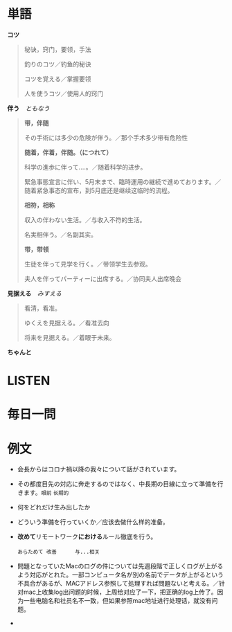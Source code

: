 # 単語

**コツ**　

> 秘诀，窍门，要领，手法
>
> 釣りのコツ／钓鱼的秘诀
>
> コツを覚える／掌握要领
>
> 人を使うコツ／使用人的窍门

**伴う**　*ともなう*

> **带，伴随**
>
> その手術には多少の危険が伴う。／那个手术多少带有危险性
>
> **随着，伴着，伴随。（につれて）**
>
> 科学の進歩に伴って....。／随着科学的进步。
>
> 緊急事態宣言に伴い、5月末まで、臨時運用の継続で進めております。／随着紧急事态的宣布，到5月底还是继续这临时的流程。
>
> **相符，相称**
>
> 収入の伴わない生活。／与收入不符的生活。
>
> 名実相伴う。／名副其实。
>
> **带，带领**
>
> 生徒を伴って見学を行く。／带领学生去参观。
>
> 夫人を伴ってパーティーに出席する。／协同夫人出席晚会



**見据える**　*みすえる*

> 看清，看准。
>
> ゆくえを見据える。／看准去向
>
> 将来を見据える。／着眼于未来。



**ちゃんと**

> 

# LISTEN





# 毎日一問



# 例文

- 会長からはコロナ禍以降の我々について話がされています。

- その都度目先の対応に奔走するのではなく、中長期の目線に立って準備を行きます。`眼前`  `长期的`

- 何をどれだけ生み出したか

- どういう準備を行っていくか／应该去做什么样的准备。

- **改めて**リモートワーク**における**ルール徹底を行う。

  `あらためて 改善`　　　`与...相关`

- 問題となっていたMacのログの件については先週段階で正しくログが上がるよう対応がとれた。一部コンピュータ名が別の名前でデータが上がるという不具合があるが、MACアドレス参照して処理すれば問題ないと考える。／针对mac上收集log出问题的时候，上周给对应了一下，把正确的log上传了。因为一些电脑名和社员名不一致，但如果参照mac地址进行处理话，就没有问题。
- 

